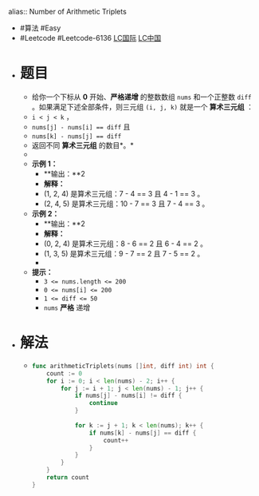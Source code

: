 alias:: Number of Arithmetic Triplets

- #算法 #Easy
- #Leetcode #Leetcode-6136 [LC国际](https://leetcode.com/problems/number-of-arithmetic-triplets/) [LC中国](https://leetcode-cn.com/problems/number-of-arithmetic-triplets/)
- # 题目
	- 给你一个下标从 **0** 开始、**严格递增** 的整数数组 `nums` 和一个正整数 `diff` 。如果满足下述全部条件，则三元组 `(i, j, k)` 就是一个 **算术三元组** ：
	- `i < j < k` ，
	- `nums[j] - nums[i] == diff` 且
	- `nums[k] - nums[j] == diff`
	- 返回不同 **算术三元组** 的数目*。*
	-
	- **示例 1：**
		- **输出：**2
		- **解释：**
		- (1, 2, 4) 是算术三元组：7 - 4 == 3 且 4 - 1 == 3 。
		- (2, 4, 5) 是算术三元组：10 - 7 == 3 且 7 - 4 == 3 。
	- **示例 2：**
		- **输出：**2
		- **解释：**
		- (0, 2, 4) 是算术三元组：8 - 6 == 2 且 6 - 4 == 2 。
		- (1, 3, 5) 是算术三元组：9 - 7 == 2 且 7 - 5 == 2 。
		-
	- **提示：**
		- `3 <= nums.length <= 200`
		- `0 <= nums[i] <= 200`
		- `1 <= diff <= 50`
		- `nums` **严格** 递增
- # 解法
	- ```go
	  func arithmeticTriplets(nums []int, diff int) int {
	      count := 0
	      for i := 0; i < len(nums) - 2; i++ {
	          for j := i + 1; j < len(nums) - 1; j++ {
	              if nums[j] - nums[i] != diff {
	                  continue
	              }
	              
	              for k := j + 1; k < len(nums); k++ {
	                  if nums[k] - nums[j] == diff {
	                      count++
	                  }
	              }
	          }
	      }
	      return count
	  }
	  ```